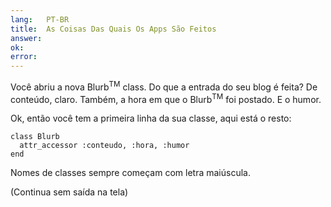 ```yaml
---
lang:   PT-BR
title:  As Coisas Das Quais Os Apps São Feitos
answer:
ok:
error:  
---
```


Você abriu a nova Blurb<sup>TM</sup> class. Do que a entrada do seu blog é feita?
De conteúdo, claro. Também, a hora em que o Blurb<sup>TM</sup> foi postado. E o humor.

Ok, então você tem a primeira linha da sua classe, aqui está o resto:

    class Blurb
      attr_accessor :conteudo, :hora, :humor
    end

Nomes de classes sempre começam com letra maiúscula.

(Continua sem saída na tela)
